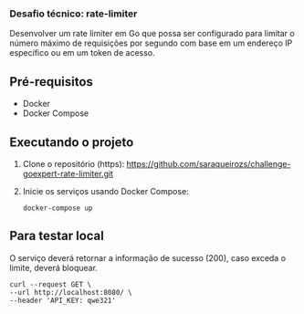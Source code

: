 ### Desafio técnico: rate-limiter
Desenvolver um rate limiter em Go que possa ser configurado para limitar o número máximo de requisições por segundo com base em um endereço IP específico ou em um token de acesso. 

## Pré-requisitos

- Docker
- Docker Compose

## Executando o projeto

1. Clone o repositório (https): https://github.com/saraqueirozs/challenge-goexpert-rate-limiter.git 

2. Inicie os serviços usando Docker Compose:
   ```
   docker-compose up
   ```
## Para testar local 

O serviço deverá retornar a informação de sucesso (200), caso exceda o limite, deverá bloquear.
```
curl --request GET \
--url http://localhost:8080/ \
--header 'API_KEY: qwe321'

```